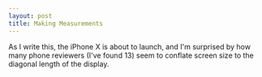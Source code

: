 ```yaml
---
layout: post
title: Making Measurements
---
```


As I write this, the iPhone X is about to launch, and I'm surprised by how many phone reviewers (I've found 13) seem to conflate screen size to the diagonal length of the display.
